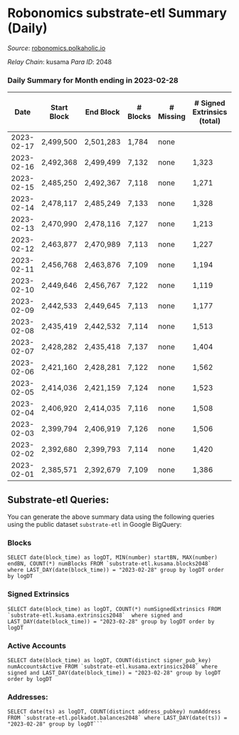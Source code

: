 # Robonomics substrate-etl Summary (Daily)

_Source_: [robonomics.polkaholic.io](https://robonomics.polkaholic.io)

*Relay Chain*: kusama
*Para ID*: 2048



### Daily Summary for Month ending in 2023-02-28


| Date | Start Block | End Block | # Blocks | # Missing | # Signed Extrinsics (total) | # Active Accounts | # Addresses with Balances | # Events | # Transfers | # XCM Transfers In | # XCM Transfers Out |
| ---- | ----------- | --------- | -------- | --------- | --------------------------- | ----------------- | ------------------------- | -------- | ----------- | ------------------ | ------------------- |
| 2023-02-17 | 2,499,500 | 2,501,283 | 1,784 | none  |  |  |  |  |   |   |   |
| 2023-02-16 | 2,492,368 | 2,499,499 | 7,132 | none  | 1,323 | 42 |  | 39,304 | 32 ($12,368.11) |   |   |
| 2023-02-15 | 2,485,250 | 2,492,367 | 7,118 | none  | 1,271 | 40 | 3,123 | 40,790 | 27 ($13,937.44) |   |   |
| 2023-02-14 | 2,478,117 | 2,485,249 | 7,133 | none  | 1,328 | 57 | 3,120 | 41,416 | 48 ($9,125.06) |   |   |
| 2023-02-13 | 2,470,990 | 2,478,116 | 7,127 | none  | 1,213 | 43 | 3,104 | 40,917 | 20 ($7,249.82) |   |   |
| 2023-02-12 | 2,463,877 | 2,470,989 | 7,113 | none  | 1,227 | 22 | 3,102 | 40,735 | 20 ($7,062.01) |   |   |
| 2023-02-11 | 2,456,768 | 2,463,876 | 7,109 | none  | 1,194 | 19 | 3,102 | 40,591 | 14 ($13,798.93) | 5 ($1,561.07) |   |
| 2023-02-10 | 2,449,646 | 2,456,767 | 7,122 | none  | 1,119 | 25 | 3,101 | 40,521 | 15 ($8,941.23) |   |   |
| 2023-02-09 | 2,442,533 | 2,449,645 | 7,113 | none  | 1,177 | 50 | 3,100 | 41,149 | 73 ($155,592.72) |   |   |
| 2023-02-08 | 2,435,419 | 2,442,532 | 7,114 | none  | 1,513 | 39 | 3,096 | 41,989 | 37 ($73,196.30) |   |   |
| 2023-02-07 | 2,428,282 | 2,435,418 | 7,137 | none  | 1,404 | 45 | 3,092 | 41,842 | 48 ($50,554.67) |   |   |
| 2023-02-06 | 2,421,160 | 2,428,281 | 7,122 | none  | 1,562 | 85 | 3,088 | 42,451 | 90 ($160,802.02) |   |   |
| 2023-02-05 | 2,414,036 | 2,421,159 | 7,124 | none  | 1,523 | 36 | 3,083 | 41,782 | 29 ($491,879.45) |   |   |
| 2023-02-04 | 2,406,920 | 2,414,035 | 7,116 | none  | 1,508 | 30 | 3,080 | 41,690 | 16 ($185,287.82) | 1 ($422.99) |   |
| 2023-02-03 | 2,399,794 | 2,406,919 | 7,126 | none  | 1,506 | 36 | 3,080 | 41,706 | 13 ($2,491.14) | 4 ($1,476.70) | 2 ($221.78) |
| 2023-02-02 | 2,392,680 | 2,399,793 | 7,114 | none  | 1,420 | 28 | 3,077 | 41,424 | 13 ($173.69) |   |   |
| 2023-02-01 | 2,385,571 | 2,392,679 | 7,109 | none  | 1,386 | 24 | 3,076 | 41,379 | 9 ($1,339.68) | 2 ($397.51) |   |

## Substrate-etl Queries:
You can generate the above summary data using the following queries using the public dataset `substrate-etl` in Google BigQuery:


### Blocks
```
SELECT date(block_time) as logDT, MIN(number) startBN, MAX(number) endBN, COUNT(*) numBlocks FROM `substrate-etl.kusama.blocks2048`  where LAST_DAY(date(block_time)) = "2023-02-28" group by logDT order by logDT
```


### Signed Extrinsics
```
SELECT date(block_time) as logDT, COUNT(*) numSignedExtrinsics FROM `substrate-etl.kusama.extrinsics2048`  where signed and LAST_DAY(date(block_time)) = "2023-02-28" group by logDT order by logDT
```


### Active Accounts
```
SELECT date(block_time) as logDT, COUNT(distinct signer_pub_key) numAccountsActive FROM `substrate-etl.kusama.extrinsics2048` where signed and LAST_DAY(date(block_time)) = "2023-02-28" group by logDT order by logDT
```


### Addresses:
```
SELECT date(ts) as logDT, COUNT(distinct address_pubkey) numAddress FROM `substrate-etl.polkadot.balances2048` where LAST_DAY(date(ts)) = "2023-02-28" group by logDT```

